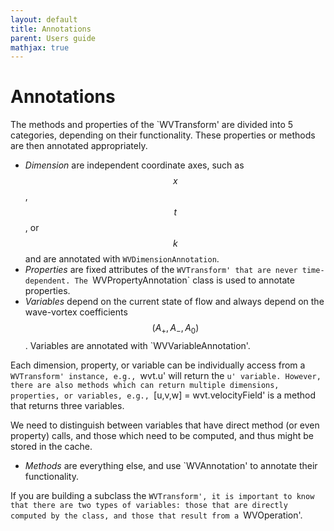 ```yaml
---
layout: default
title: Annotations
parent: Users guide
mathjax: true
---
```


#  Annotations

The methods and properties of the `WVTransform' are divided into 5 categories, depending on their functionality. These properties or methods are then annotated appropriately.

- *Dimension* are independent coordinate axes, such as $$x$$, $$t$$, or $$k$$ and are annotated with `WVDimensionAnnotation`.
- *Properties* are fixed attributes of the `WVTransform' that are never time-dependent. The `WVPropertyAnnotation` class is used to annotate properties.
- *Variables* depend on the current state of flow and always depend on the wave-vortex coefficients $$(A_+, A_-, A_0)$$. Variables are annotated with `WVVariableAnnotation'.

Each dimension, property, or variable can be individually access from a `WVTransform' instance, e.g., `wvt.u' will return the `u' variable. However, there are also methods which can return multiple dimensions, properties, or variables, e.g., `[u,v,w] = wvt.velocityField' is a method that returns three variables.

We need to distinguish between variables that have direct method (or even property) calls, and those which need to be computed, and thus might be stored in the cache.

- *Methods* are everything else, and use `WVAnnotation' to annotate their functionality.

If you are building a subclass the `WVTransform', it is important to know that there are two types of variables: those that are directly computed by the class, and those that result from a `WVOperation'.

